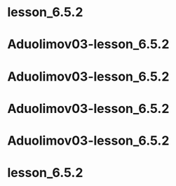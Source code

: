 # lesson_6.5.2
# Aduolimov03-lesson_6.5.2
# Aduolimov03-lesson_6.5.2
# Aduolimov03-lesson_6.5.2
# Aduolimov03-lesson_6.5.2
# lesson_6.5.2
